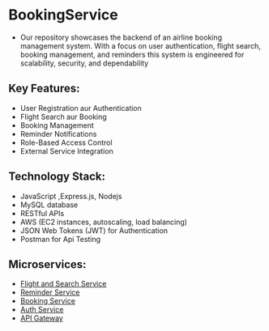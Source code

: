 # BookingService
- Our repository showcases the backend of an airline booking management system. With a focus on user authentication, flight search,  booking management, and reminders this system is engineered for scalability, security, and dependability

## Key Features:
- User Registration aur Authentication
- Flight Search aur Booking
- Booking Management
- Reminder Notifications
- Role-Based Access Control
- External Service Integration

## Technology Stack:
- JavaScript ,Express.js, Nodejs
- MySQL database
- RESTful APIs
- AWS (EC2 instances, autoscaling, load balancing)
- JSON Web Tokens (JWT) for Authentication
- Postman for Api Testing

## Microservices:
- [Flight and Search Service](https://github.com/gulshanthakur17/FlightsAndSearchService)
- [Reminder Service](https://github.com/gulshanthakur17/ReminderService)
- [Booking Service](https://github.com/gulshanthakur17/BookingService)
- [Auth Service](https://github.com/gulshanthakur17/Auth_Service)
- [API Gateway](https://github.com/gulshanthakur17/APIGateway)
